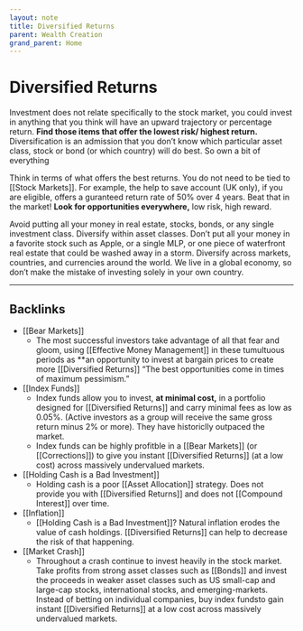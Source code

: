 ```yaml
---
layout: note
title: Diversified Returns
parent: Wealth Creation
grand_parent: Home
---
```


# Diversified Returns

Investment does not relate specifically to the stock market, you could invest in anything that you think will have an upward trajectory or percentage return. **Find those items that offer the lowest risk/ highest return.** Diversification is an admission that you don’t know which particular asset class, stock or bond (or which country) will do best. So own a bit of everything

Think in terms of what offers the best returns. You do not need to be tied to [[Stock Markets]]. For example, the help to save account (UK only), if you are eligible, offers a guranteed return rate of 50% over 4 years. Beat that in the market! **Look for opportunities everywhere,** low risk, high reward.

Avoid putting all your money in real estate, stocks, bonds, or any single investment class. Diversify within asset classes. Don’t put all your money in a favorite stock such as Apple, or a single MLP, or one piece of waterfront real estate that could be washed away in a storm. Diversify across markets, countries, and currencies around the world. We live in a global economy, so don’t make the mistake of investing solely in your own country.

---
## Backlinks
* [[Bear Markets]]
	* The most successful investors take advantage of all that fear and gloom, using [[Effective Money Management]] in these tumultuous periods as \*\*an opportunity to invest at bargain prices to create more [[Diversified Returns]] “The best opportunities come in times of maximum pessimism.”
* [[Index Funds]]
	* Index funds allow you to invest, **at minimal cost,** in a portfolio designed for [[Diversified Returns]] and carry minimal fees as low as 0.05%. (Active investors as a group will receive the same gross return minus 2% or more). They have historiclly outpaced the market.
	* Index funds can be highly profitble in a [[Bear Markets]] (or [[Corrections]]) to give you instant [[Diversified Returns]] (at a low cost) across massively undervalued markets.
* [[Holding Cash is a Bad Investment]]
	* Holding cash is a poor [[Asset Allocation]] strategy. Does not provide you with [[Diversified Returns]] and does not [[Compound Interest]] over time.
* [[Inflation]]
	* [[Holding Cash is a Bad Investment]]? Natural inflation erodes the value of cash holdings. [[Diversified Returns]] can help to decrease the risk of that happening.
* [[Market Crash]]
	* Throughout a crash continue to invest heavily in the stock market. Take profits from strong asset classes such as [[Bonds]] and invest the proceeds in weaker asset classes such as US small-cap and large-cap stocks, international stocks, and emerging-markets. Instead of betting on individual companies, buy index fundsto gain instant [[Diversified Returns]] at a low cost across massively undervalued markets.

